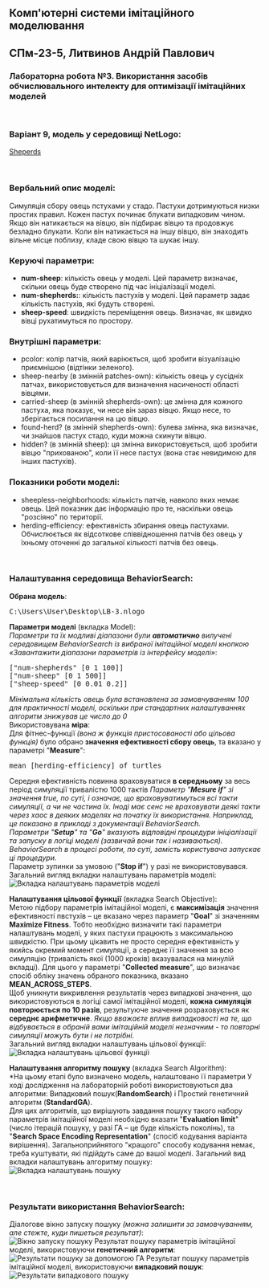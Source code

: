 ## Комп'ютерні системи імітаційного моделювання
## СПм-23-5, **Литвинов Андрій Павлович**
### Лабораторна робота №**3**. Використання засобів обчислювального интелекту для оптимізації імітаційних моделей

<br>

### Варіант 9, модель у середовищі NetLogo:
[Sheperds](http://www.netlogoweb.org/launch#http://www.netlogoweb.org/assets/modelslib/Sample%20Models/Biology/Shepherds.nlogo)

<br>

### Вербальний опис моделі:
Симуляція сбору овець пстухами у стадо. Пастухи дотримуються низки простих правил. Кожен пастух починає блукати випадковим чином. Якщо він натикається на вівцю, він підбирає вівцю та продовжує безладно блукати. Коли він натикається на іншу вівцю, він знаходить вільне місце поблизу, кладе свою вівцю та шукає іншу.

### Керуючі параметри:
- **num-sheep**: кількість овець у моделі. Цей параметр визначає, скільки овець буде створено під час ініціалізації моделі.
- **num-shepherds:**: кількість пастухів у моделі. Цей параметр задає кількість пастухів, які будуть створені.
- **sheep-speed**: швидкість переміщення овець. Визначає, як швидко вівці рухатимуться по простору.

### Внутрішні параметри:
- pcolor: колір патчів, який варіюється, щоб зробити візуалізацію приємнішою (відтінки зеленого).
- sheep-nearby (в змінній patches-own): кількість овець у сусідніх патчах, використовується для визначення насиченості області вівцями.
- carried-sheep (в змінній shepherds-own): це змінна для кожного пастуха, яка показує, чи несе він зараз вівцю. Якщо несе, то зберігається посилання на цю вівцю.
- found-herd? (в змінній shepherds-own): булева змінна, яка визначає, чи знайшов пастух стадо, куди можна скинути вівцю.
- hidden? (в змінній sheep): ця змінна використовується, щоб зробити вівцю "прихованою", коли її несе пастух (вона стає невидимою для інших пастухів).

### Показники роботи моделі:
- sheepless-neighborhoods: кількість патчів, навколо яких немає овець. Цей показник дає інформацію про те, наскільки овець "розсіяно" по території.
- herding-efficiency: ефективність збирання овець пастухами. Обчислюється як відсоткове співвідношення патчів без овець у їхньому оточенні до загальної кількості патчів без овець.

<br>


### Налаштування середовища BehaviorSearch:

**Обрана модель**:
<pre>
C:\Users\User\Desktop\LB-3.nlogo
</pre>
**Параметри моделі** (вкладка Model):  
*Параметри та їх модливі діапазони були **автоматично** вилучені середовищем BehaviorSearch із вибраної імітаційної моделі кнопкою «Завантажити діапазони параметрів із інтерфейсу моделі»*:
<pre>
["num-shepherds" [0 1 100]]
["num-sheep" [0 1 500]]
["sheep-speed" [0 0.01 0.2]]
</pre>
*Мінімальна кількість овець була встановлена за замовчуванням 100 для практичності моделі, оскільки при стандартних налаштуваннях алгоритм знижував це число до 0*  
Використовувана **міра**:  
Для фітнес-функції *(вона ж функція пристосованості або цільова функція)* було обрано **значення ефективності сбору овець**, та вказано у параметрі "**Measure**":
<pre>
mean [herding-efficiency] of turtles
</pre>
Середня ефективність повинна враховуватися **в середньому** за весь період симуляції тривалістю 1000 тактів
*Параметр "**Mesure if**" зі значення true, по суті, і означає, що враховуватимуться всі такти симуляції, а чи не частина їх. Іноді має сенс не враховувати деякі такти через хаос в деяких моделях на початку їх використання. Наприклад, це показано в прикладі з документації BehaviorSearch.  
Параметри "**Setup**" та "**Go**" вказують відповідні процедури ініціалізації та запуску в логіці моделі (зазвичай вони так і називаються). BehaviorSearch в процесі роботи, по суті, замість користувача запускає ці процедури.*  
Параметр зупинки за умовою ("**Stop if**") у разі не використовувався.  
Загальний вигляд вкладки налаштувань параметрів моделі:  
![Вкладка налаштувань параметрів моделі](slb-3-2.png)

**Налаштування цільової функції** (вкладка Search Objective):  
Метою підбору параметрів імітаційної моделі, є **максимізація** значення ефективності пвстухів – це вказано через параметр "**Goal**" зі значенням **Maximize Fitness**. Тобто необхідно визначити такі параметри налаштувань моделі, у яких пастухи працюють з максимальною швидкістю. При цьому цікавить не просто середня ефективність у якийсь окремий момент симуляції, а середнє її значення за всю симуляцію (тривалість якої (1000 кроків) вказувалася на минулій вкладці). Для цього у параметрі "**Collected measure**", що визначає спосіб обліку значень обраного показника, вказано **MEAN_ACROSS_STEPS**.  
Щоб уникнути викривлення результатів через випадкові значення, що використовуються в логіці самої імітаційної моделі, **кожна симуляція повторюється по 10 разів**, результуюче значення розраховується як **середнє арифметичне**. *Якщо вважаєте вплив випадковості на те, що відбувається в обраній вами імітаційній моделі незначним - то повторні симуляції можуть бути і не потрібні.*  
Загальний вигляд вкладки налаштувань цільової функції:  
![Вкладка налаштувань цільової функції](slb-3-3.png)

**Налаштування алгоритму пошуку** (вкладка Search Algorithm):  
*На цьому етапі було визначено модель, налаштовано її параметри
У ході дослідження на лабораторній роботі використовуються два алгоритми: Випадковий пошук(**RandomSearch**) і Простий генетичний алгоритм (**StandardGA**).  
Для цих алгоритмів, що вирішують завдання пошуку такого набору параметрів імітаційної моделі необхідно вказати "**Evaluation limit**" (число ітерацій пошуку, у разі ГА – це буде кількість поколінь), та "**Search Space Encoding Representation**" (спосіб кодування варіанта вирішення). Загальноприйнятого "кращого" способу кодування немає, треба куштувати, які підійдуть саме до вашої моделі.
Загальний вид вкладки налаштувань алгоритму пошуку:  
![Вкладка налаштувань пошуку](slb-3-4.png)

<br>

### Результати використання BehaviorSearch:
Діалогове вікно запуску пошуку *(можна залишити за замовчуванням, але стежте, куди пишеться результат)*:  
![Вікно запуску пошуку](slb-3-5.png)
Результат пошуку параметрів імітаційної моделі, використовуючи **генетичний алгоритм**:  
![Результати пошуку за допомогою ГА](slb-3-6.png)
Результат пошуку параметрів імітаційної моделі, використовуючи **випадковий пошук**:  
![Результати випадкового пошуку](slb-3-7.png)
